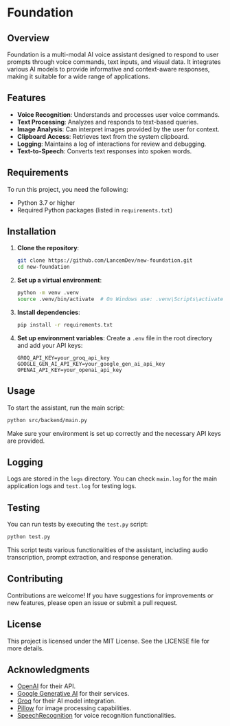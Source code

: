 
# Foundation

## Overview

Foundation is a multi-modal AI voice assistant designed to respond to user prompts through voice commands, text inputs, and visual data. It integrates various AI models to provide informative and context-aware responses, making it suitable for a wide range of applications.

## Features

- **Voice Recognition**: Understands and processes user voice commands.
- **Text Processing**: Analyzes and responds to text-based queries.
- **Image Analysis**: Can interpret images provided by the user for context.
- **Clipboard Access**: Retrieves text from the system clipboard.
- **Logging**: Maintains a log of interactions for review and debugging.
- **Text-to-Speech**: Converts text responses into spoken words.

## Requirements

To run this project, you need the following:

- Python 3.7 or higher
- Required Python packages (listed in `requirements.txt`)

## Installation

1. **Clone the repository**:
   ```bash
   git clone https://github.com/LancemDev/new-foundation.git
   cd new-foundation
   ```

2. **Set up a virtual environment**:
   ```bash
   python -m venv .venv
   source .venv/bin/activate  # On Windows use: .venv\Scripts\activate
   ```

3. **Install dependencies**:
   ```bash
   pip install -r requirements.txt
   ```

4. **Set up environment variables**:
   Create a `.env` file in the root directory and add your API keys:
   ```
   GROQ_API_KEY=your_groq_api_key
   GOOGLE_GEN_AI_API_KEY=your_google_gen_ai_api_key
   OPENAI_API_KEY=your_openai_api_key
   ```

## Usage

To start the assistant, run the main script:

```bash
python src/backend/main.py
```

Make sure your environment is set up correctly and the necessary API keys are provided.

## Logging

Logs are stored in the `logs` directory. You can check `main.log` for the main application logs and `test.log` for testing logs.

## Testing

You can run tests by executing the `test.py` script:

```bash
python test.py
```

This script tests various functionalities of the assistant, including audio transcription, prompt extraction, and response generation.

## Contributing

Contributions are welcome! If you have suggestions for improvements or new features, please open an issue or submit a pull request.

## License

This project is licensed under the MIT License. See the LICENSE file for more details.

## Acknowledgments

- [OpenAI](https://openai.com) for their API.
- [Google Generative AI](https://cloud.google.com/generative-ai) for their services.
- [Groq](https://groq.com) for their AI model integration.
- [Pillow](https://python-pillow.org) for image processing capabilities.
- [SpeechRecognition](https://pypi.org/project/SpeechRecognition/) for voice recognition functionalities.
